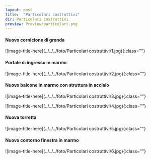 ```yaml
---
layout: post
title:  "Particolari costruttivi"
dir: Particolari costruttivi
preview: Preview/particolari.png
---
```


#### Nuovo cornicione di gronda

![image-title-here](../../../foto/Particolari costruttivi/1.jpg){:class=""}

#### Portale di ingresso in marmo

![image-title-here](../../../foto/Particolari costruttivi/2.jpg){:class=""}

#### Nuovo balcone in marmo con struttura in acciaio

![image-title-here](../../../foto/Particolari costruttivi/3.jpg){:class=""}

![image-title-here](../../../foto/Particolari costruttivi/4.jpg){:class=""}

#### Nuova torretta

![image-title-here](../../../foto/Particolari costruttivi/5.jpg){:class=""}

#### Nuovo contorno finestra in marmo

![image-title-here](../../../foto/Particolari costruttivi/6.jpg){:class=""}
